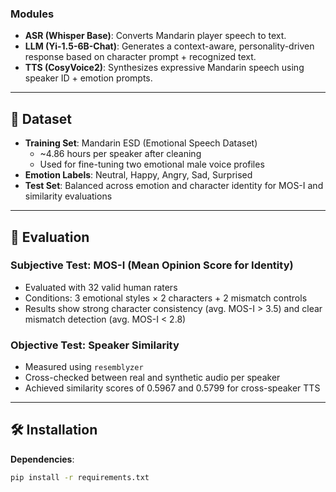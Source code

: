 ### Modules

- **ASR (Whisper Base)**: Converts Mandarin player speech to text.
- **LLM (Yi-1.5-6B-Chat)**: Generates a context-aware, personality-driven response based on character prompt + recognized text.
- **TTS (CosyVoice2)**: Synthesizes expressive Mandarin speech using speaker ID + emotion prompts.

---

## 📁 Dataset

- **Training Set**: Mandarin ESD (Emotional Speech Dataset)
  - ~4.86 hours per speaker after cleaning
  - Used for fine-tuning two emotional male voice profiles
- **Emotion Labels**: Neutral, Happy, Angry, Sad, Surprised
- **Test Set**: Balanced across emotion and character identity for MOS-I and similarity evaluations

---

## 🧪 Evaluation

### Subjective Test: MOS-I (Mean Opinion Score for Identity)

- Evaluated with 32 valid human raters
- Conditions: 3 emotional styles × 2 characters + 2 mismatch controls
- Results show strong character consistency (avg. MOS-I > 3.5) and clear mismatch detection (avg. MOS-I < 2.8)

### Objective Test: Speaker Similarity

- Measured using `resemblyzer`
- Cross-checked between real and synthetic audio per speaker
- Achieved similarity scores of 0.5967 and 0.5799 for cross-speaker TTS

---

## 🛠 Installation

**Dependencies**:
```bash
pip install -r requirements.txt
